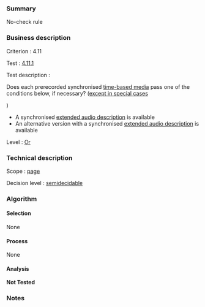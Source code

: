 ### Summary

No-check rule

### Business description

Criterion : 4.11

Test : [4.11.1](http://www.accessiweb.org/index.php/accessiweb-22-english-version.html#test-4-11-1)

Test description :

Does each prerecorded synchronised [time-based
media](http://www.braillenet.org/accessibilite/referentiel-aw21-en/glossaire.php#mMediaTemp)
pass one of the conditions below, if necessary? ([except in special
cases](http://www.braillenet.org/accessibilite/referentiel-aw21-en/glossaire.php#cpCrit4- "Special cases for criterion 4.11")

)

-   A synchronised [extended audio
    description](http://www.braillenet.org/accessibilite/referentiel-aw21-en/glossaire.php#mAudioDescE)
    is available
-   An alternative version with a synchronised [extended audio
    description](http://www.braillenet.org/accessibilite/referentiel-aw21-en/glossaire.php#mAudioDescE)
    is available

Level : [Or](/en/category/rules-design/accessiweb-11/level/or)

### Technical description

Scope : [page](/en/category/rules-design/accessiweb-11/scope/page)

Decision level :
[semidecidable](/en/category/rules-design/accessiweb-11/decision-level/semidecidable)

### Algorithm

#### Selection

None

#### Process

None

#### Analysis

**Not Tested**

### Notes


